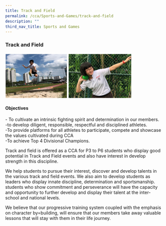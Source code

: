 ```yaml
---
title: Track and Field
permalink: /cca/Sports-and-Games/track-and-field
description: ""
third_nav_title: Sports and Games
---
```

### Track and Field

<img src="/images/track.png" 
     style="width:80%">
		 
#### Objectives

\- To cultivate an intrinsic fighting spirit and determination in our members.  
\-to develop diligent, responsible, respectful and disciplined athletes.  
\-To provide platforms for all athletes to participate, compete and showcase the values cultivated during CCA  
\-To achieve Top 4 Divisional Champions.  

Track and field is offered as a CCA for P3 to P6 students who display good potential in Track and Field events and also have interest in develop strength in this discipline.  
  
We help students to pursue their interest, discover and develop talents in the various track and field events. We also aim to develop students as leaders who display innate discipline, determination and sportsmanship. students who show commitment and perseverance will have the capacity and opportunity to further develop and display their talent at the inter-school and national levels.  
  
We believe that our progressive training system coupled with the emphasis on character by=building, will ensure that our members take away valuable lessons that will stay with them in their life journey.